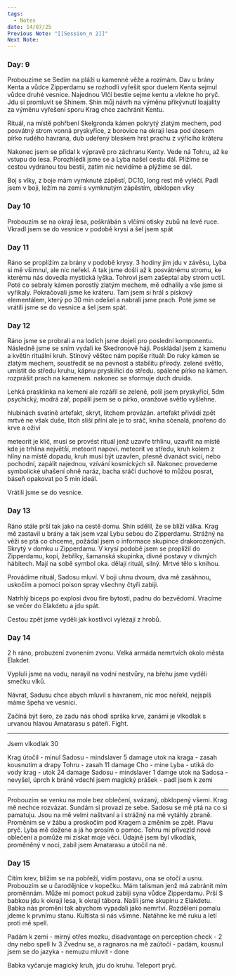 ```yaml
---
tags:
  - Notes
date: 14/07/25
Previous Note: "[[Session_n 2]]"
Next Note:
---
```


### Day: 9
Probouzíme se
Sedím na pláži u kamenné věže a rozímám.
Dav u brány
Kenta a vůdce Zipperdamu se rozhodli vyřešit spor duelem
Kenta sejmul vůdce druhé vesnice. Najednou Vlčí bestie sejme kentu a vlekne ho pryč.
Jdu si promluvit se Shinem. Shin můj návrh na výměnu přikývnutí loajality za výměnu vyřešení sporu
Krag chce zachránit Kentu.

Rituál, na místě pohřbení Skelgronda
kámen pokrytý zlatým mechem, pod posvátný strom
vonná pryskyřice, z borovice na okraji lesa pod útesem
pírko rudého havrana, dub udeřený bleskem
hrst prachu z výřícího kráteru

Nakonec jsem se přidal k výpravě pro záchranu Kenty. Vede ná Tohru, až ke vstupu do lesa. Porozhlédli jsme se a Lyba našel cestu dál. Plížíme se cestou vydranou tou bestií, zatím nic nevidíme a plýžíme se dál.

Boj s vlky, z boje mám vymknuté zápěstí, DC10, long rest mě vyléčí.
Padl jsem v boji, ležím na zemi s vymknutým zápěstím, obklopen vlky

### Day 10
Probouzím se na okraji lesa, poškrábán s vlčími otisky zubů na levé ruce. Vkradl jsem se do vesnice v podobě krysi a šel jsem spát

### Day 11
Ráno se proplížím za brány v podobě krysy. 3 hodiny jim jdu v závěsu, Lyba si mě všimnul, ale nic neřekl. A tak jsme došli až k posvátnému stromu, ke kterému nás dovedla mystická lyška. Tohrovi jsem zašeptal aby strom uctil. Poté co sebraly kámen porostlý zlatým mechem, mě odhalily a vše jsme si vyříkaly. Pokračovali jsme ke kráteru. Tam jsem si hrál s pískový elementálem, který po 30 min odešel a nabrali jsme prach. Poté jsme se vrátili jsme se do vesnice a šel jsem spát.

### Day 12
Ráno jsme se probrali a na lodích jsme dojeli pro poslední komponentu. Následně jsme se sním vydali ke Skedronově háji. Poskládal jsem z kamenu a květin rituální kruh.
Stínový věštec nám popíše rituál:
Do ruky kámen se zlatým mechem, soustředit se na pevnost a stabilitu přírody. zelené světlo, umístit do středu kruhu, kápnu pryskiřici do středu. spálené pírko na kámen. rozprášit prach na kamenem. nakonec se sformuje duch druida.

Lehká prasklinka na kemeni ale rozářil se zeleně, polil jsem pryskyřicí, 5dm psychický, modrá zář, popálil jsem se o pírko, oranžové světlo vyšlehne.

hlubinách svatině artefakt, skryt, litchem provázán. artefakt přivádí zpět mrtvé ne však duše, litch sliší příní ale je to sráč, kniha sčenalá, pnořeno do krve a oživí

meteorit je klíč, musí se provést rituál jenž uzavře trhlinu, uzavřít na místě kde je trhlina největší, meteorit napoví. meteorit ve středu, kruh kolem z hlíny na místě dopadu, kruh musí být uzavřen, přesně dvanáct svící, nebo pochodní, zapálit najednou, vzívání kosmických sil. Nakonec provedeme symbolické uhašení ohně naráz, bacha sráči duchové to můžou posrat, báseň opakovat po 5 min ideál.

Vrátili jsme se do vesnice.

### Day 13
Ráno stále prší tak jako na cestě domu.
Shin sdělil, že se blíží válka.
Krag mě zastavil u brány a tak jsem vzal Lybu sebou do Zipperdamu. Strážný na věži se ptá co chceme, požádal jsem o informace skupince drakorozených.
Skrytý v domku u Zipperdamu. V krysí podobě jsem se proplížil do Zipperdamu, kopí, žebříky, šamanská skupinka, divné postavy v divných hábitech. Mají na sobě symbol oka. dělají rituál, silný. Mrtvé tělo s knihou.

Provádíme rituál, Sadosu mluví. V boji uhnu dvoum, dva mě zasáhnou, uskočím a pomocí poison spray všechny čtyři zabiji.

Natrhlý biceps po explosi dvou fire bytostí, padnu do bezvědomí.
Vracíme se večer do Elakdetu a jdu spát.

Cestou zpět jsme vyděli jak kostlivci vylézají z hrobů.

### Day 14
2 h ráno, probuzení zvonením zvonu.
Velká armáda nemrtvích okolo města Elakdet.

Vypluli jsme na vodu, narayil na vodní nestvůry, na břehu jsme vyděli smečku vlků.

Návrat, Sadusu chce abych mluvil s havranem, nic moc neřekl, nejspíš máme špeha ve vesnici.

Začíná být šero, ze zadu nás ohodí sprška krve, zanámi je vlkodlak s urvanou hlavou Amatarasu s páteří. Fight.

---
Jsem vlkodlak
30

Krag útočil - minul
Sadosu - mindslaver 5 damage
utok na kraga - zasah kousnutim a drapy
Tohru - zasah 11 damage
Cho - mine
Lyba - utiká do vody
krag - utok 24 damage
Sadosu - mindslaver 1 damge
utok na Sadosa - nevyšel, úprch k bráně
vdechl jsem magický prášek - padl jsem k zemi

---
Probouzím se venku na mole bez oblečení, svázaný, obklopený všemi. Krag mě nechce rozvázat. Sundám si provazi ze sebe.
Sadosu se mě ptá na co si pamatuju. Jsou na mě velmi naštvaní a i strážný na mě vytáhly zbraně.
Proměnim se v žábu a proskočím pod Kragem a změním se zpět. Plavu pryč.
Lyba mě dožene  a já ho prosím o pomoc. Tohru mi přivezld nové oblečení a pomůže mi získat moje věci.
Údajně jsem byl vlkodlak, proměněný v noci, zabil jsem Amatarasu a útočil na ně.

### Day 15
Cítím krev, blížím se na pobřeží, vidím postavu, ona se otočí a usnu. Probouzím se u čarodějnice v kopečku. Mám talisman jenž má zabránit mím proměnnám. Může mi pomoct pokud zabiji syna vůdce Zipperdamu.
Prší
S babkou jdu k okraji lesa, k okraji tábora. Našli jsme skupinu z Elakdetu.
Babka nás promění tak abychom vypadali jako nemrtví. Rozdělení pomalu jdeme k prvnímu stanu. Kultista si nás všimne. Natáhne ke mě ruku a letí proti mě spell.

Padám k zemi - mírný otřes mozku, disadvantage on perception check - 2 dny nebo spell lv 3
Zvednu se, a ragnaros na mě zaútočí - padám, kousnul jsem se do jazyka - nemuzu mluvit - done

Babka vyčaruje magický kruh, jdu do kruhu. Teleport pryč.